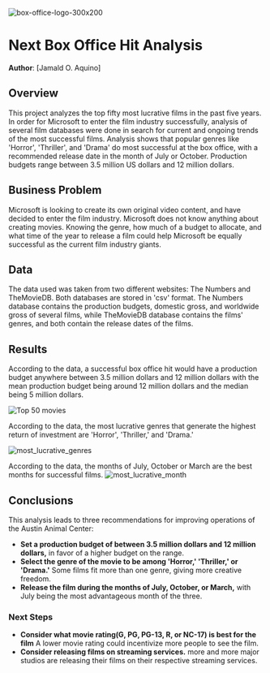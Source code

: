 ![box-office-logo-300x200](https://user-images.githubusercontent.com/106959645/186686048-3efe8414-c641-4cc9-8cd6-5eacb4cab72e.jpg)
# Next Box Office Hit Analysis

**Author**: [Jamald O. Aquino]

## Overview

This project analyzes the top fifty most lucrative films in the past five years. In order for Microsoft to enter the film industry successfully, analysis of several film databases were done in search for current and ongoing trends of the most successful films. Analysis shows that popular genres like 'Horror', 'Thriller', and 'Drama' do most successful at the box office, with a recommended release date in the month of July or October. Production budgets range between 3.5 million US dollars and 12 million dollars.

## Business Problem

Microsoft is looking to create its own original video content, and have decided to enter the film industry. Microsoft does not know anything about creating movies. Knowing the genre, how much of a budget to allocate, and what time of the year to release a film could help Microsoft be equally successful as the current film industry giants.

## Data

The data used was taken from two different websites: The Numbers and TheMovieDB. Both databases are stored in 'csv' format. The Numbers database contains the production budgets, domestic gross, and worldwide gross of several films, while TheMovieDB database contains the films' genres, and both contain the release dates of the films.

## Results

According to the data, a successful box office hit would have a production budget anywhere between 3.5 million dollars and 12 million dollars with the mean production budget being around 12 million dollars and the median being 5 million dollars.

![Top 50 movies](https://user-images.githubusercontent.com/106959645/186689258-8d7b9541-4b53-4177-a185-b9df5dff8e2b.png)

According to the data, the most lucrative genres that generate the highest return of investment are 'Horror', 'Thriller,' and 'Drama.'

![most_lucrative_genres](https://user-images.githubusercontent.com/106959645/186689490-1e5d457f-0ec4-4e47-9268-63784b2ac19e.png)

 According to the data, the months of July, October or March are the best months for successful films.
![most_lucrative_month](https://user-images.githubusercontent.com/106959645/186689589-3cf51cc3-0420-4812-8979-6c9b98cdf229.png)

## Conclusions

This analysis leads to three recommendations for improving operations of the Austin Animal Center:

- **Set a production budget of between 3.5 million dollars and 12 million dollars,** in favor of a higher budget on the range.
- **Select the genre of the movie to be among 'Horror,' 'Thriller,' or 'Drama.'** Some films fit more than one genre, giving more creative freedom.
- **Release the film during the months of July, October, or March,** with July being the most advantageous month of the three.
### Next Steps

- **Consider what movie rating(G, PG, PG-13, R, or NC-17) is best for the film** A lower movie rating could incentivize more people to see the film.
- **Consider releasing films on streaming services.** more and more major studios are releasing their films on their respective streaming services.
